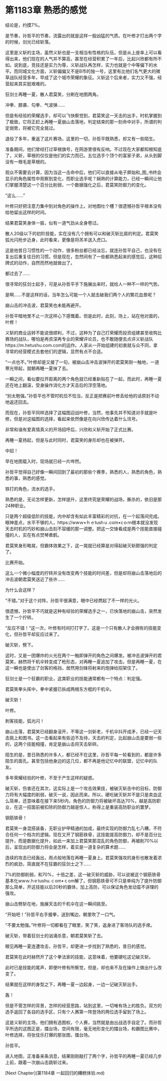 # 第1183章 熟悉的感觉

结论是，约摸7%。

是节奏，孙哲平的节奏，流露出的就是这样一股凶猛的气质。在叶修才打出两个字的时候，剑光已经斩落。

这里是义斩的主场，虽然义斩也是一支相当有性格的队伍，但是从上座率上可以看得出来，他们现在的人气并不算高，甚至在经营积累了一年后，比起兴欣都有所不如。说到底，竞技还是实力为尊，义斩战队再怎样，实力也就是个中等偏下的水平。而同城文化方面，义斩偏偏又不是B市的独一号，这里有比他们名气更大的微草战队经营多年，早成了这个城市荣耀的象征。义斩这个后来者，实力又不强，经营起来其实挺艰难的。

狂剑士再睡一夏，散人君莫笑，分刷在地图两角。

冲拳、膝袭、勾拳、气波弹……

但是有经验的荣耀选手，却可以飞快察觉到，君莫笑这一天击的出手，时机掌握到了极致，它将正赶上再睡一夏崩山击落地，判定结束的那一刻命中对手，所谓的判定弱势，将被它完全晃过。

退役了多年，重返了这片赛场，这里的一切，孙哲平既熟悉，却又有一些陌生。

准备期间，他们曾经打过草根旗号，在网游里很有反响。不过现在大家都知根知底了，义斩，草根的仅仅是他们的实力而已。五位选手个顶个的富家子弟，从头到脚没有一根毛是草根的。

观众不需要去计算，因为当这一击命中后，他们可以直接从电子屏始和_图_书终会显示的角色属性中观察到变化，而职业选手呢？娴熟的计算能力，已经一瞬间让他们掌握清楚这一个百分比削弱，一个数据强化之后，君莫笑防御力的变化。

“这么……”

叶修只好把注意力集中到对角色的操作上。对地图吐个槽？很遗憾孙哲平根本没有给他留出这样的时间。

结果君莫笑身体一振，似有一道气劲从全身卷过。

散人20级以下的初阶技能，实在没有几个拥有可以和破灭斩比肩的判定。君莫笑弧光闪抢步近身，此时看来，更像是将羔羊送入虎口。

这是他昔日习惯性的一个动作，很多粉丝都已经淡忘，就连孙哲平自己，也没有在复出后重复往日的习惯。但是现在，忽然间有了一些都熟悉起来的感觉后，这种招牌式的动作，自然而然地就做出了。

都过去了……

很寻常的狂剑士起手，可是从孙哲平手下施展出来时，就给人一种不一样的气势。

是啊……不是这样的话，当年怎么可能一个人就击破我们两个人的繁花血景呢？

崩山击的冲击波，君莫笑也未能再避开。

孙哲平暗地里不止一次这样心下感慨着。但是此时，此刻，场上，站在他对面的，叶修！

义斩的商业运转不能说很顺利，不过，这种为了自己打荣耀而投资组建甚至收购比赛场的战队，哪怕是再资深再专业的荣耀评论员，也不敢随便去点评义斩战队https://m.hetushu.com.com的运作。人家从一开始组建的初衷就与众不同，拿寻常的经营模式去套他们的逻辑，显然有点不合适。

“一点也不。”叶修却是又接了一句，被崩山击冲击波弹开的君莫笑刚一触地，一道寒光带起，就朝再睡一夏抹了去。

一瞬之间，看似要拉开距离的两个角色就已经重新贴在了一起，而此时，再睡一夏还在地上翻滚，受身操作消化方才天击后的浮空落地。

“别太勉强。”孙哲平也不管时机恰不恰当，反正是把赛前叶修丢给他的话原封不动地返还回去。

而现在，孙哲平同样选择了这幅图迎战叶修，当然，他事先并不知道对手就是叶修，但是对这幅图的选择，看起来依然像是在向兴欣传达着什么讯号。

非常和谐有爱真情真义的开场招呼后，兴欣和义斩开始了正式比赛。

再睡一夏扬起，但是与此时同时，君莫笑的身形却也在被弹开。

中招！

早在地图载入时，现场就已经一片哗然。

孙哲平觉得自己好像一瞬间回到了最初的那些个赛季，熟悉的人，熟悉的角色，熟悉的事，熟悉的感觉。

铁打的角色，流水的选手。

熟悉的是，无论怎样更新，怎样提升，这里终究是荣耀的战场，撕杀的，依旧是那24种职业。

只是两个超级低阶的技能，内中却含有如此丰富精彩的对抗，在一个起落间完成。眼神差点，水平不够的人，https://wwｗ•ｈｅtushｕ.com•cｏｍ根本就没发现天击时机的巧妙和崩山击刻不容缓的那一调整。把这一交锋看成是两个技能直接碰撞的人，实在有点焚琴煮鹤。

君莫笑身形略晃，但霸体效果之下，这一晃就已经算是对得起破灭斩颇强的判定了。

比赛开始。

这么一个微小幅度的拧转并没有改变两个技能的时间差，但是却将崩山击落地后的冲击波朝君莫笑送近了些许……

为什么会这样？

“不错。”对于这个对阵，孙哲平很满意，眼中已经燃起了不一样的光火。

很遗憾，孙哲平不巧就是这种有经验的荣耀选手之一，已快落地的崩山击，突然发生了一个拧转。

“反应不错！”这一次，叶修有时间打打字了。这是一个只有散人才会拥有的技能变化，但孙哲平却反应过来了。

破灭斩，劈下。

这时，又是一团爆炸的火光在两个一触即弹开的角色之间爆发。被冲击波弹开的君莫笑，赫然将千机伞转变成了枪形态，对再睡一夏追加了攻击。但是再睡一夏，在这一瞬也是使出了剑客的格挡，居然用剑锋将射来的炮弹给招架住了。

狂剑士是一个狂霸的职业，这类职业的技能通常都有一个特点：判定强。

君莫笑拳头挥中，拳中紧握已拆成两根东方棍的千机伞。

破灭斩！

叶修。

刺客技能，弧光闪！

崩山击落，君莫笑已经翻身滚开，不等这一剑斩老，千机伞抖开成矛，已经一记天击挑上和图书。这一击看起来有些迫不及待，天击的判定，比起崩山击是要弱一些的，这两个技能相撞，肯定是崩山击将天击斩碎。

陌生的是，昔日熟悉的许多人，都已经不在这里，孙哲平每一轮看到的，都是许多陌生的面孔。甚至包括他身边的这几位，都不再是他记忆中的联盟，记忆中的队友。

多年荣耀经验的叶修，不至于产生这样的疑惑。

破灭斩，伤害还在其次，这实际上是一个攻击效果技，被破灭斩击中的目标，防御力将有大幅度的削弱，破灭一说，因此而来。所以，硬吃破灭斩并不是只是卖血这么简单，还意味着在接下来5秒内，角色的防御力将被破坏高达70%，越是高防职业，在这一招面前被扣除的防御力越是惊人，称得上是重装高防职业的噩梦。

钢筋铁骨！

君莫笑一身混搭装备，无职业护甲精通的加成，最终实现的防御力乱七八糟，不符合任何一个档次的逻辑。现在又开了钢筋铁骨，这技能提高防御力，却不是百分比提升，而是数据化提升，如此一来加上君莫笑那混乱的角色防御，再被削70%以后，呈现出的防御力将会是怎样，着实是一道复杂的算术题……

连续的攻击已经轰出，雨点般地落在再睡一夏身上。君莫笑强攻的身形也散发着浓烈的疯劲，简直就不在狂霸的狂剑士之下……

7%的防御削弱，和70%，十倍之差，这一破灭斩的威胁，可以说被这个钢筋铁骨基本化wwｗ.hｅtushu.ｃom•ｃom解了。但钢筋铁骨可不只是单纯为了提升防御那么简单，开这技能以后20秒的霸体，加上高防，可以保证角色发动蛮不讲理的强攻。

崩山击劈斩在地，施展天击的千机伞在这一瞬间挑至。

“开始吧！”孙哲平右手握拳，送到嘴边，朝里吹了一口气。

“不要太勉强。”叶修将一切都看在了眼里，笑了笑，返身进了客场队的选手席。

破灭斩，带着狂剑士的汹涌杀意，朝君莫笑斩了去。

眼见再睡一夏连遭攻击，孙哲平，却更进一步找到了熟悉的，昔日的感觉。

君莫笑在此时赫然开了这个拳法家的技能，这意味着，他要硬吃这记破灭斩。

此时已是技能的尾声，即便叶修有所察觉，但是，却也来不及在操作上做出什么改变了。

结果就在这样的身型之下，再睡一夏一边起身，一边一记破灭斩出手。

轰！

但是不管怎样的背景，怎样的经营思路，站到这里，一切唯有场上的胜负。双方的选手返回了各自的选手区，只有个人赛第一阵登场的两位选手留到了场上。

这是义斩的主场，他们拥有选图权，个人赛，当然就是由出战选手自定了。而孙哲平所选的这图正是，擂台场，空间有限，毫无地形变化的擂台场，和霸图比赛中，叶修选择，将张佳乐打爆的那张图，擂台场。

孙哲平。

进入地图，正准备来条消息，结果刚刚敲打了两个字，孙哲平的再睡一夏已经几步上前，跟着一次崩山击跳斩过来。



[Next Chapter](第1184章 一起回归的糟糕体验.md)